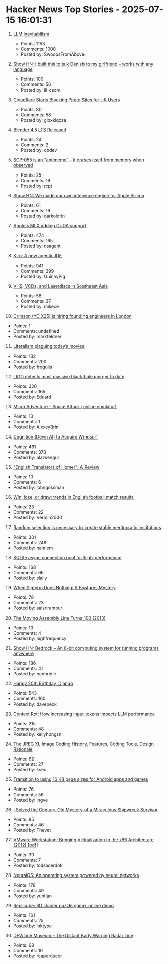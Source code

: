 # Hacker News Top Stories - 2025-07-15 16:01:31

1. [LLM Inevitabilism](https://tomrenner.com/posts/llm-inevitabilism/)
   - Points: 1153
   - Comments: 1000
   - Posted by: SwoopsFromAbove

2. [Show HN: I built this to talk Danish to my girlfriend – works with any language](https://menerdu.vercel.app/)
   - Points: 100
   - Comments: 56
   - Posted by: lil_csom

3. [Cloudflare Starts Blocking Pirate Sites for UK Users](https://torrentfreak.com/cloudflare-starts-blocking-pirate-sites-for-uk-users-thats-a-pretty-big-deal-250715/)
   - Points: 80
   - Comments: 58
   - Posted by: gloxkiqcza

4. [Blender 4.5 LTS Released](https://www.blender.org/download/releases/4-5/)
   - Points: 24
   - Comments: 2
   - Posted by: obdev

5. [SCP-055 is an "antimeme" – it erases itself from memory when observed](https://scp-wiki.wikidot.com/scp-055)
   - Points: 25
   - Comments: 16
   - Posted by: rcpt

6. [Show HN: We made our own inference engine for Apple Silicon](https://github.com/trymirai/uzu)
   - Points: 61
   - Comments: 16
   - Posted by: darkolorin

7. [Apple's MLX adding CUDA support](https://github.com/ml-explore/mlx/pull/1983)
   - Points: 474
   - Comments: 165
   - Posted by: nsagent

8. [Kiro: A new agentic IDE](https://kiro.dev/blog/introducing-kiro/)
   - Points: 941
   - Comments: 399
   - Posted by: QuinnyPig

9. [VHS, VCDs, and Laserdiscs in Southeast Asia](https://rubenerd.com/vcds-and-laserdiscs-in-southeast-asia/)
   - Points: 58
   - Comments: 37
   - Posted by: mikece

10. [Crimson (YC X25) is hiring founding engineers in London](https://www.ycombinator.com/companies/crimson/jobs/kCikzj1-founding-engineer-full-stack)
   - Points: 1
   - Comments: undefined
   - Posted by: markfeldner

11. [Literalism plaguing today’s movies](https://www.newyorker.com/culture/critics-notebook/the-new-literalism-plaguing-todays-biggest-movies)
   - Points: 132
   - Comments: 200
   - Posted by: frogulis

12. [LIGO detects most massive black hole merger to date](https://www.caltech.edu/about/news/ligo-detects-most-massive-black-hole-merger-to-date)
   - Points: 320
   - Comments: 165
   - Posted by: Eduard

13. [Micro Adventure – Space Attack (online emulator)](https://auri-microadventure.azurewebsites.net/)
   - Points: 13
   - Comments: 1
   - Posted by: AlexeyBrin

14. [Cognition (Devin AI) to Acquire Windsurf](https://cognition.ai/blog/windsurf)
   - Points: 461
   - Comments: 378
   - Posted by: alazsengul

15. ["English Translators of Homer": A Review](https://whatisthequestion.wordpress.com/2025/07/12/english-translators-of-homer-by-simeon-underwood/)
   - Points: 10
   - Comments: 6
   - Posted by: johngossman

16. [Win, lose, or draw: trends in English football match results](https://blog.engora.com/2025/06/english-football-data.html)
   - Points: 23
   - Comments: 22
   - Posted by: Vermin2000

17. [Random selection is necessary to create stable meritocratic institutions](https://assemblingamerica.substack.com/p/there-is-no-meritocracy-without-lottocracy)
   - Points: 301
   - Comments: 249
   - Posted by: namlem

18. [SQLite async connection pool for high-performance](https://github.com/slaily/aiosqlitepool)
   - Points: 168
   - Comments: 66
   - Posted by: slaily

19. [When Sigterm Does Nothing: A Postgres Mystery](https://clickhouse.com/blog/sigterm-postgres-mystery)
   - Points: 78
   - Comments: 23
   - Posted by: saisrirampur

20. [The Moving Assembly Line Turns 100 (2013)](https://www.assemblymag.com/articles/91581-the-moving-assembly-line-turns-100)
   - Points: 13
   - Comments: 4
   - Posted by: highfrequency

21. [Show HN: Bedrock – An 8-bit computing system for running programs anywhere](https://benbridle.com/projects/bedrock.html)
   - Points: 186
   - Comments: 41
   - Posted by: benbridle

22. [Happy 20th Birthday, Django](https://www.djangoproject.com/weblog/2025/jul/13/happy-20th-birthday-django/)
   - Points: 543
   - Comments: 160
   - Posted by: davepeck

23. [Context Rot: How increasing input tokens impacts LLM performance](https://research.trychroma.com/context-rot)
   - Points: 215
   - Comments: 48
   - Posted by: kellyhongsn

24. [The JPEG XL Image Coding History, Features, Coding Tools, Design Rationale](https://arxiv.org/abs/2506.05987)
   - Points: 62
   - Comments: 27
   - Posted by: ksec

25. [Transition to using 16 KB page sizes for Android apps and games](https://android-developers.googleblog.com/2025/07/transition-to-16-kb-page-sizes-android-apps-games-android-studio.html)
   - Points: 76
   - Comments: 56
   - Posted by: ingve

26. [I Solved the Century-Old Mystery of a Miraculous Shipwreck Survivor](https://thewalrus.ca/empress-of-ireland-survivor-mystery/)
   - Points: 85
   - Comments: 46
   - Posted by: Thevet

27. [VMware Workstation: Bringing Virtualization to the x86 Architecture (2012) [pdf]](https://www.cse.iitb.ac.in/~mythili/virtcc/papers/vmware.pdf)
   - Points: 30
   - Comments: 7
   - Posted by: todsacerdoti

28. [NeuralOS: An operating system powered by neural networks](https://neural-os.com/)
   - Points: 178
   - Comments: 49
   - Posted by: yuntian

29. [Replicube: 3D shader puzzle game, online demo](https://replicube.xyz/staging/)
   - Points: 161
   - Comments: 25
   - Posted by: inktype

30. [DEWLine Museum – The Distant Early Warning Radar Line](https://dewlinemuseum.com/)
   - Points: 68
   - Comments: 16
   - Posted by: reaperducer

